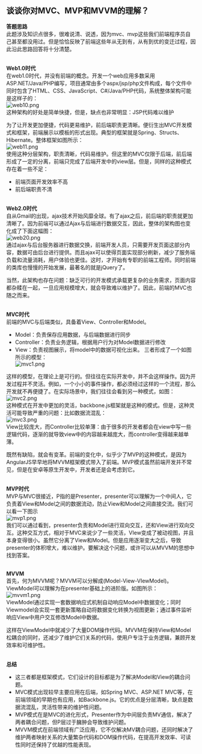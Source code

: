 ## 谈谈你对MVC、MVP和MVVM的理解？
**答题思路**<br>
此题涉及知识点很多，很难说清、说透，因为mvc、mvp这些我们前端程序员自己甚至都没用过。但是恰恰反映了前端这些年从无到有，从有到优的变迁过程，因此沿此思路回答将十分清楚。<br><br>

**Web1.0时代**<br>
在web1.0时代，并没有前端的概念。开发一个web应用多数采用ASP.NET/Java/PHP编写，项目通常由多个aspx/jsp/php文件构成，每个文件中同时包含了HTML、CSS、JavaScript、C#/Java/PHP代码，系统整体架构可能是这样子的：<br>
![web10.png](https://github.com/CruxF/Vue-base/blob/master/%E9%9D%A2%E8%AF%95%E9%A2%98/imgs/web10.png?raw=true)<br>
这种架构的好处是简单快捷，但是，缺点也非常明显：JSP代码难以维护<br>

为了让开发更加便捷，代码更易维护，前后端职责更清晰。便衍生出MVC开发模式和框架，前端展示以模板的形式出现。典型的框架就是Spring、Structs、Hibernate。整体框架如图所示：<br>
![web11.png](https://github.com/CruxF/Vue-base/blob/master/%E9%9D%A2%E8%AF%95%E9%A2%98/imgs/web11.png?raw=true)<br>
使用这种分层架构，职责清晰，代码易维护。但这里的MVC仅限于后端，前后端形成了一定的分离，前端只完成了后端开发中的view层。但是，同样的这种模式存在着一些不足：
- 前端页面开发效率不高
- 前后端职责不清<br><br>

**Web2.0时代**<br>
自从Gmail的出现，ajax技术开始风靡全球。有了ajax之后，前后端的职责就更加清晰了。因为前端可以通过Ajax与后端进行数据交互，因此，整体的架构图也变化成了下面这幅图：<br>
![web20.png](https://github.com/CruxF/Vue-base/blob/master/%E9%9D%A2%E8%AF%95%E9%A2%98/imgs/web20.png?raw=true)<br>
通过ajax与后台服务器进行数据交换，前端开发人员，只需要开发页面这部分内容，数据可由后台进行提供。而且ajax可以使得页面实现部分刷新，减少了服务端负载和流量消耗，用户体验也更佳。这时，才开始有专职的前端工程师。同时前端的类库也慢慢的开始发展，最著名的就是jQuery了。<br>

当然，此架构也存在问题：缺乏可行的开发模式承载更复杂的业务需求，页面内容都杂糅在一起，一旦应用规模增大，就会导致难以维护了。因此，前端的MVC也随之而来。<br><br>

**MVC时代**<br>
前端的MVC与后端类似，具备着View、Controller和Model。
- Model：负责保存应用数据，与后端数据进行同步
- Controller：负责业务逻辑，根据用户行为对Model数据进行修改
- View：负责视图展示，将model中的数据可视化出来。
三者形成了一个如图所示的模型：<br>
![mvc1.png](https://github.com/CruxF/Vue-base/blob/master/%E9%9D%A2%E8%AF%95%E9%A2%98/imgs/mvc1.png?raw=true)<br>

这样的模型，在理论上是可行的。但往往在实际开发中，并不会这样操作。因为开发过程并不灵活。例如，一个小小的事件操作，都必须经过这样的一个流程，那么开发就不再便捷了。在实际场景中，我们往往会看到另一种模式，如图：<br>
![mvc2.png](https://github.com/CruxF/Vue-base/blob/master/%E9%9D%A2%E8%AF%95%E9%A2%98/imgs/mvc2.png?raw=true)<br>
这种模式在开发中更加的灵活，backbone.js框架就是这种的模式。但是，这种灵活可能导致严重的问题：比如数据流混乱：<br>
![mvc3.png](https://github.com/CruxF/Vue-base/blob/master/%E9%9D%A2%E8%AF%95%E9%A2%98/imgs/mvc3.png?raw=true)<br>
View比较庞大，而Controller比较单薄：由于很多的开发者都会在view中写一些逻辑代码，逐渐的就导致view中的内容越来越庞大，而controller变得越来越单薄。<br>

既然有缺陷，就会有变革。前端的变化中，似乎少了MVP的这种模式，是因为AngularJS早早地将MVVM框架模式带入了前端。MVP模式虽然前端开发并不常见，但是在安卓等原生开发中，开发者还是会考虑到它。<br><br>

**MVP时代**<br>
MVP与MVC很接近，P指的是Presenter，presenter可以理解为一个中间人，它负责着View和Model之间的数据流动，防止View和Model之间直接交流。我们可以看一下图示<br>
![mvp1.png](https://github.com/CruxF/Vue-base/blob/master/%E9%9D%A2%E8%AF%95%E9%A2%98/imgs/mvp1.png?raw=true)<br>
我们可以通过看到，presenter负责和Model进行双向交互，还和View进行双向交互。这种交互方式，相对于MVC来说少了一些灵活，VIew变成了被动视图，并且本身变得很小。虽然它分离了View和Model。但是应用逐渐变大之后，导致presenter的体积增大，难以维护。要解决这个问题，或许可以从MVVM的思想中找到答案。<br><br>

**MVVM**<br>
首先，何为MVVM呢？MVVM可以分解成(Model-View-VIewModel)。ViewModel可以理解为在presenter基础上的进阶版。如图所示：<br>
![mvvm1.png](https://github.com/CruxF/Vue-base/blob/master/%E9%9D%A2%E8%AF%95%E9%A2%98/imgs/mvvm1.png?raw=true)<br>
ViewModel通过实现一套数据响应式机制自动响应Model中数据变化；同时Viewmodel会实现一套更新策略自动将数据变化转换为视图更新；通过事件监听响应View中用户交互修改Model中数据。<br>

这样在ViewModel中就减少了大量DOM操作代码。MVVM在保持View和Model松耦合的同时，还减少了维护它们关系的代码，使用户专注于业务逻辑，兼顾开发效率和可维护性。<br><br>

**总结**<br>
- 这三者都是框架模式，它们设计的目标都是为了解决Model和View的耦合问题。
- MVC模式出现较早主要应用在后端，如Spring MVC、ASP.NET MVC等，在前端领域的早期也有应用，如Backbone.js。它的优点是分层清晰，缺点是数据流混乱，灵活性带来的维护性问题。
- MVP模式在是MVC的进化形式，Presenter作为中间层负责MV通信，解决了两者耦合问题，但P层过于臃肿会导致维护问题。
- MVVM模式在前端领域有广泛应用，它不仅解决MV耦合问题，还同时解决了维护两者映射关系的大量繁杂代码和DOM操作代码，在提高开发效率、可读性同时还保持了优越的性能表现。
